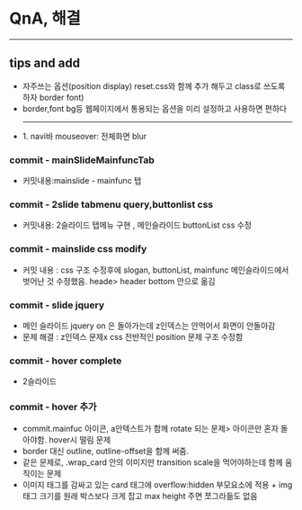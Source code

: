 # QnA, 해결

<hr>

## tips and add

<ul>
        <li>
            자주쓰는 옵션(position display) reset.css와 함께 추가 해두고 class로 쓰도록 하자 border font)
        </li>
        <li>
            border,font bg등 웹페이지에서 통용되는 옵션을 미리 설정하고 사용하면 편하다
        </li>
        <hr>
        <li>
            1. navi바 mouseover: 전체화면 blur
        </li>
    </ul>

### commit - mainSlideMainfuncTab

<ul>
    <li>
        커밋내용:mainslide - mainfunc 탭 
    </li>
</ul>

### commit - 2slide tabmenu query,buttonlist css

<ul>
    <li>
        커밋내용: 2슬라이드 탭메뉴 구현 ,  메인슬라이드 buttonList css 수정
    </li>
</ul>

### commit - mainslide css modify

<ul>
    <li>커밋 내용 :
        css 구조 수정후에 slogan, buttonList, mainfunc 메인슬라이드에서 
        벗어난 것 수정했음. heade> header bottom 안으로 옮김
    </li>
</ul>

### commit - slide jquery

<ul>
    <li>
        메인 슬라이드 jquery on 은 돌아가는데 
        z인덱스는 안먹어서 화면이 안돌아감
    </li>
    <li>
        문제 해결 : z인덱스 문제x css 전반적인 position 문제 구조 수정함
    </li>
</ul>

### commit - hover complete

<ul>
    <li>
        2슬라이드 
    </li>
</ul>

### commit - hover 추가

<ul>
    <li>
    commit.mainfuc 아이콘, a안텍스트가 함께 rotate 되는 문제> 아이콘만 혼자 돌아야함. hover시 떨림 문제
    </li>
    <li>
        border 대신 outline, outline-offset을 함께 써줌.
    </li>
    <li>
        같은 문제로, .wrap_card 안의 이미지만 transition scale을 먹어야하는데 함께 움직이는 문제
    </li>
    <li>
        이미지 태그를 감싸고 있는 card 태그에 overflow:hidden 부모요소에 적용
        + img태그 크기를 원래 박스보다 크게 잡고 max height 주면 쪼그라듦도 없음
    </li>
</ul>
